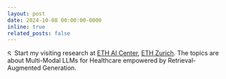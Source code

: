 ```yaml
---
layout: post
date: 2024-10-08 00:00:00-0000
inline: true
related_posts: false
---
```


<img src="https://upload.wikimedia.org/wikipedia/commons/f/f3/Flag_of_Switzerland.svg" alt="Switzerland Flag" width="12"/> Start my visiting research at [ETH AI Center](https://ai.ethz.ch/), [ETH Zurich](https://ethz.ch/en.html). The topics are about Multi-Modal LLMs for Healthcare empowered by Retrieval-Augmented Generation. 
